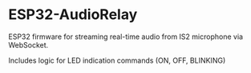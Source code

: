# ESP32-AudioRelay
ESP32 firmware for streaming real-time audio from IS2 microphone via WebSocket.

Includes logic for LED indication commands (ON, OFF, BLINKING)

